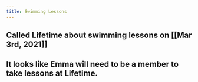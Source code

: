 ```yaml
---
title: Swimming Lessons
---
```


## Called Lifetime about swimming lessons on [[Mar 3rd, 2021]]
## It looks like Emma will need to be a member to take lessons at Lifetime.
##
